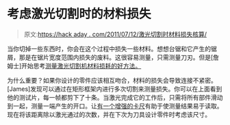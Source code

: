 # 考虑激光切割时的材料损失

> 原文:[https://hack aday . com/2011/07/12/激光切割时材料损失核算/](https://hackaday.com/2011/07/12/accounting-for-material-loss-when-laser-cutting/)

当你切掉一些东西时，你会在这个过程中损失一些材料。想想台锯和它产生的锯屑，那是在锯片宽度范围内损失的废料。这很容易测量，只需测量刀刃。但是[詹姆士]开始思考[测量激光切割机材料损耗的好方法。](http://www.redtorope.com/2011/07/laser-cutter-kerf-measurement/)

为什么重要？如果你设计的零件应该相互吻合，材料的损失会导致连接不紧密。[James]发现可以通过在矩形框架内进行多次切割来测量损失。你可以在上面看到他的测试片，每一帧都剪下了十条。当激光完成它的工作后，只需将所有部件滑动到一起，测量一端产生的开口。让[有一个增强的卡尺](http://hackaday.com/2011/01/12/hold-fast-and-max-features-on-a-digital-caliper/)有助于使测量结果易于读取。现在将该距离除以激光通过的次数，并在下次为刀具设计零件时考虑该尺寸。